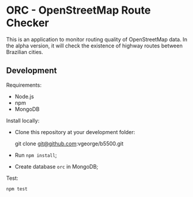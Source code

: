 # ORC - OpenStreetMap Route Checker

This is an application to monitor routing quality of OpenStreetMap data. In the alpha version, it will check the existence of highway routes between Brazilian cities.

## Development

Requirements:

* Node.js
* npm
* MongoDB

Install locally:

* Clone this repository at your development folder:

    git clone git@github.com:vgeorge/b5500.git

* Run `npm install`;

* Create database `orc` in MongoDB;

Test:

    npm test
